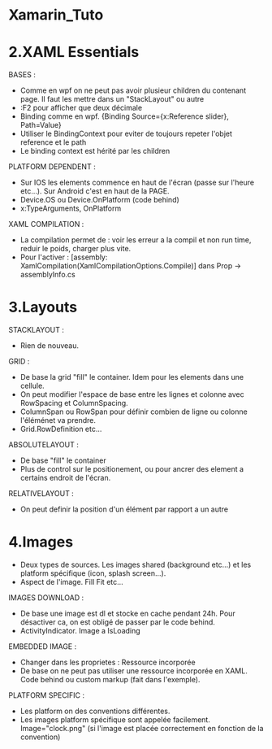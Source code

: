 # Xamarin_Tuto

# 2.XAML Essentials

BASES :
- Comme en wpf on ne peut pas avoir plusieur children du contenant page. Il faut les mettre dans un "StackLayout" ou autre
- :F2 pour afficher que deux décimale
- Binding comme en wpf. {Binding Source={x:Reference slider}, Path=Value}
- Utiliser le BindingContext pour eviter de toujours repeter l'objet reference et le path
- Le binding context est hérité par les children

PLATFORM DEPENDENT :
- Sur IOS les elements commence en haut de l'écran (passe sur l'heure etc...). Sur Android c'est en haut de la PAGE.
- Device.OS ou Device.OnPlatform (code behind)
- x:TypeArguments, OnPlatform

XAML COMPILATION :
- La compilation permet de : voir les erreur a la compil et non run time, reduir le poids, charger plus vite.
- Pour l'activer : [assembly: XamlCompilation(XamlCompilationOptions.Compile)] dans Prop -> assemblyInfo.cs

# 3.Layouts

STACKLAYOUT :
- Rien de nouveau.

GRID :
- De base la grid "fill" le container. Idem pour les elements dans une cellule.
- On peut modifier l'espace de base entre les lignes et colonne avec RowSpacing et ColumnSpacing.
- ColumnSpan ou RowSpan pour définir combien de ligne ou colonne l'éléménet va prendre.
- Grid.RowDefinition etc...

ABSOLUTELAYOUT :
- De base "fill" le container
- Plus de control sur le positionement, ou pour ancrer des element a certains endroit de l'écran.

RELATIVELAYOUT :
- On peut definir la position d'un élément par rapport a un autre

# 4.Images

- Deux types de sources. Les images shared (background etc...) et les platform spécifique (icon, splash screen...).
- Aspect de l'image. Fill Fit etc...

IMAGES DOWNLOAD :
- De base une image est dl et stocke en cache pendant 24h. Pour désactiver ca, on est obligé de passer par le code behind.
- ActivityIndicator. Image a IsLoading

EMBEDDED IMAGE :
- Changer dans les proprietes : Ressource incorporée
- De base on ne peut pas utiliser une ressource incorporée en XAML. Code behind ou custom markup (fait dans l'exemple).

PLATFORM SPECIFIC :
- Les platform on des conventions différentes.
- Les images platform spécifique sont appelée facilement. Image="clock.png" (si l'image est placée correctement en fonction de la convention)

